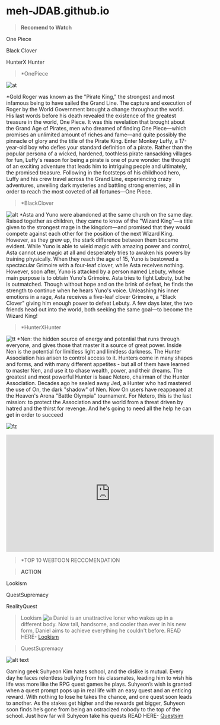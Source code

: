 # meh-JDAB.github.io                                                              

>**Recomend to Watch**                              

 One Piece
 
 Black Clover
 
 HunterX Hunter
 
 

>*OnePiece
>
![at](https://www.justwatch.com/images/backdrop/249137539/s640/season-8)

*Gold Roger was known as the "Pirate King," the strongest and most infamous being to have sailed the Grand Line. The capture and execution of Roger by the World Government brought a change throughout the world. His last words before his death revealed the existence of the greatest treasure in the world, One Piece. It was this revelation that brought about the Grand Age of Pirates, men who dreamed of finding One Piece—which promises an unlimited amount of riches and fame—and quite possibly the pinnacle of glory and the title of the Pirate King. Enter Monkey Luffy, a 17-year-old boy who defies your standard definition of a pirate. Rather than the popular persona of a wicked, hardened, toothless pirate ransacking villages for fun, Luffy's reason for being a pirate is one of pure wonder: the thought of an exciting adventure that leads him to intriguing people and ultimately, the promised treasure. Following in the footsteps of his childhood hero, Luffy and his crew travel across the Grand Line, experiencing crazy adventures, unveiling dark mysteries and battling strong enemies, all in order to reach the most coveted of all fortunes—One Piece.

>*BlackClover

![alt](https://cdn.myanimelist.net/images/about_me/ranking_items/11421738-91532965-1ee3-46ef-af3e-a67c5bc14186.jpg?t=1665076207)
*Asta and Yuno were abandoned at the same church on the same day. Raised together as children, they came to know of the "Wizard King"—a title given to the strongest mage in the kingdom—and promised that they would compete against each other for the position of the next Wizard King. However, as they grew up, the stark difference between them became evident. While Yuno is able to wield magic with amazing power and control, Asta cannot use magic at all and desperately tries to awaken his powers by training physically. When they reach the age of 15, Yuno is bestowed a spectacular Grimoire with a four-leaf clover, while Asta receives nothing. However, soon after, Yuno is attacked by a person named Lebuty, whose main purpose is to obtain Yuno's Grimoire. Asta tries to fight Lebuty, but he is outmatched. Though without hope and on the brink of defeat, he finds the strength to continue when he hears Yuno's voice. Unleashing his inner emotions in a rage, Asta receives a five-leaf clover Grimoire, a "Black Clover" giving him enough power to defeat Lebuty. A few days later, the two friends head out into the world, both seeking the same goal—to become the Wizard King!

>*HunterXHunter

![tt](https://culturedvultures.com/wp-content/uploads/2022/08/Hunter-X-Hunter.jpg)
*Nen: the hidden source of energy and potential that runs through everyone, and gives those that master it a source of great power. Inside Nen is the potential for limitless light and limitless darkness. The Hunter Association has arisen to control access to it. Hunters come in many shapes and forms, and with many different appetites - but all of them have learned to master Nen, and use it to chase wealth, power, and their dreams. The greatest and most powerful Hunter is Isaac Netero, chairman of the Hunter Association. Decades ago he sealed away Jed, a Hunter who had mastered the use of On, the dark "shadow" of Nen. Now On users have reappeared at the Heaven's Arena "Battle Olympia" tournament. For Netero, this is the last mission: to protect the Association and the world from a threat driven by hatred and the thirst for revenge. And he's going to need all the help he can get in order to succeed

![fz](https://gamerbraves.sgp1.cdn.digitaloceanspaces.com/2021/12/FeaturedImageMaidRimuru.jpg)
<iframe width="560" height="315" src="https://www.youtube.com/embed/RDS_5RR93PY" title="YouTube video player" frameborder="0" allow="accelerometer; autoplay; clipboard-write; encrypted-media; gyroscope; picture-in-picture" allowfullscreen></iframe>





>*TOP 10 WEBTOON RECCOMENDATION


>**ACTION**

Lookism

QuestSupremacy

RealityQuest

>Lookism
	![a](https://static1.dualshockersimages.com/wordpress/wp-content/uploads/2022/09/Lookism-anime-adaptation.png)
 Daniel is an unattractive loner who wakes up in a different body. Now tall, handsome, and cooler than ever in his new form, Daniel aims to achieve everything he couldn't before.
 READ HERE-		[Lookism](https://www.webtoons.com/en/drama/lookism/list?title_no=1049&page=1)

>QuestSupremacy

![alt text](https://external-preview.redd.it/mjnh1KYyZP9K1Q-DQHgU5jUj8fapZ27_V4SuweVv0mc.jpg?width=640&crop=smart&auto=webp&s=f8e4bf878c13e18b7627c077aaca7bb0eebac46d)
 
 Gaming geek Suhyeon Kim hates school, and the dislike is mutual. Every day he faces relentless bullying from his classmates, leading him to wish his life was more like the RPG quest games he plays. Suhyeon’s wish is granted when a quest prompt pops up in real life with an easy quest and an enticing reward. With nothing to lose he takes the chance, and one quest soon leads to another. As the stakes get higher and the rewards get bigger, Suhyeon soon finds he’s gone from being an ostracized nobody to the top of the school. Just how far will Suhyeon take his quests
 READ HERE- [Questsim](https://www.example.comhttps://www.webtoons.com/en/fantasy/questism/list?title_no=3767&page=1)
